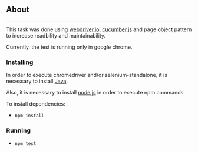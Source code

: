 ## About 

---

This task was done using [webdriver.io](https://github.com/webdriverio/webdriverio), [cucumber.js](https://github.com/cucumber/cucumber-js) and page object pattern to increase readbility and maintainability.

Currently, the test is running only in google chrome.

### Installing

In order to execute chromedriver and/or selenium-standalone, it is necessary to install [Java](https://www.java.com/en/download/help/download_options.xml). 

Also, it is necessary to install [node.js](https://nodejs.org/en/) in order to execute npm commands.

To install dependencies:

* ```npm install```

### Running

* ```npm test```

